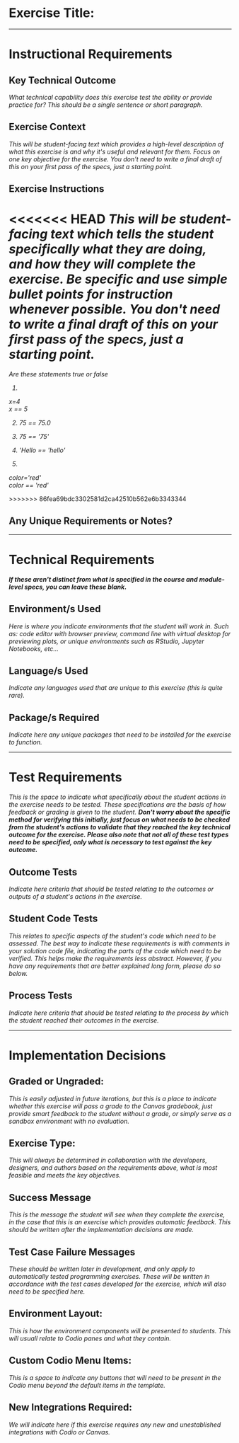 # Exercise Title:
---
# Instructional Requirements
## Key Technical Outcome
<em>What technical capability does this exercise test the ability or provide practice for? This should be a single sentence or short paragraph.</em>

## Exercise Context
<em>This will be student-facing text which provides a high-level description of what this exercise is and why it's useful and relevant for them. Focus on one key objective for the exercise. You don't need to write a final draft of this on your first pass of the specs, just a starting point.</em>

## Exercise Instructions
<<<<<<< HEAD
<em>This will be student-facing text which tells the student specifically what they are doing, and how they will complete the exercise. Be specific and use simple bullet points for instruction whenever possible. You don't need to write a final draft of this on your first pass of the specs, just a starting point.</em>
=======
<em>Are these statements true or false

1.  
  x=4<br>
  x == 5<br>
   
    
2. 75 == 75.0<br>
   
    
3. 75 == '75'<br>
    

4. 'Hello == 'hello'<br>
    
      
5.
color='red'<br>
color == 'red'<br>
 

</em>
>>>>>>> 86fea69bdc3302581d2ca42510b562e6b3343344

## Any Unique Requirements or Notes?

---
# Technical Requirements
<em><strong>If these aren't distinct from what is specified in the course and module-level specs, you can leave these blank.</strong></em>

## Environment/s Used
<em>Here is where you indicate environments that the student will work in. Such as: code editor with browser preview, command line with virtual desktop for previewing plots, or unique environments such as RStudio, Jupyter Notebooks, etc...</em>

## Language/s Used
<em>Indicate any languages used that are unique to this exercise (this is quite rare).</em>

## Package/s Required
<em>Indicate here any unique packages that need to be installed for the exercise to function.</em>

---
# Test Requirements
<em>This is the space to indicate what specifically about the student actions in the exercise needs to be tested. These specifications are the basis of how feedback or grading is given to the student. <strong>Don't worry about the specific method for verifying this initially, just focus on what needs to be checked from the student's actions to validate that they reached the key technical outcome for the exercise. Please also note that not all of these test types need to be specified, only what is necessary to test against the key outcome.</strong></em>

## Outcome Tests
<em>Indicate here criteria that should be tested relating to the outcomes or outputs of a student's actions in the exercise.</em>

## Student Code Tests
<em>This relates to specific aspects of the student's code which need to be assessed. The best way to indicate these requirements is with comments in your solution code file, indicating the parts of the code which need to be verified. This helps make the requirements less abstract. However, if you have any requirements that are better explained long form, please do so below.</em>

## Process Tests
<em>Indicate here criteria that should be tested relating to the process by which the student reached their outcomes in the exercise.</em>

---
#  Implementation Decisions

## Graded or Ungraded:
<em>This is easily adjusted in future iterations, but this is a place to indicate whether this exercise will pass a grade to the Canvas gradebook, just provide smart feedback to the student without a grade, or simply serve as a sandbox environment with no evaluation.</em>

## Exercise Type:
<em>This will always be determined in collaboration with the developers, designers, and authors based on the requirements above, what is most feasible and meets the key objectives.</em>

## Success Message
<em>This is the message the student will see when they complete the exercise, in the case that this is an exercise which provides automatic feedback. This should be written after the implementation decisions are made.</em>

## Test Case Failure Messages
<em>These should be written later in development, and only apply to automatically tested programming exercises. These will be written in accordance with the test cases developed for the exercise, which will also need to be specified here.</em>

## Environment Layout:
<em>This is how the environment components will be presented to students. This will usuall relate to Codio panes and what they contain.</em>

## Custom Codio Menu Items:
<em>This is a space to indicate any buttons that will need to be present in the Codio menu beyond the default items in the template.</em>

## New Integrations Required:
<em>We will indicate here if this exercise requires any new and unestablished integrations with Codio or Canvas.</em>
